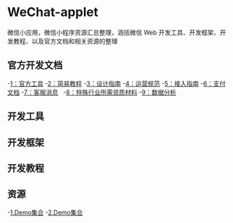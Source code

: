 # WeChat-applet
微信小应用，微信小程序资源汇总整理，涵括微信 Web 开发工具、开发框架、开发教程、以及官方文档和相关资源的整理
## 官方开发文档
-[1：官方工具](https://mp.weixin.qq.com/debug/wxadoc/dev/devtools/download.html?t=201714)
-[2：简易教程](https://mp.weixin.qq.com/debug/wxadoc/dev/)
-[3：设计指南](https://mp.weixin.qq.com/debug/wxadoc/design/index.html；在这里查看如何符合设计标准，仅供参考，非强制性；)
-[4：运营规范](https://mp.weixin.qq.com/debug/wxadoc/product/index.html；在这里查看禁止事项；)
-[5：接入指南](https://mp.weixin.qq.com/debug/wxadoc/introduction/index.html)
-[6：支付文档](https://pay.weixin.qq.com/wiki/doc/api/wxa/wxa_api.php?chapter=7_3&index=1)
-[7：客服消息](https://mp.weixin.qq.com/debug/wxadoc/introduction/custom.html?t=20161221 )  
-[8：特殊行业所需资质材料](https://mp.weixin.qq.com/debug/wxadoc/product/material.html?t=201714)
-[9：数据分析](https://mp.weixin.qq.com/debug/wxadoc/analysis/index.html?t=201714)

## 开发工具

## 开发框架

## 开发教程

## 资源
-[1.Demo集合](http://download.csdn.net/album/detail/3518)
-[2.Demo集合](http://download.csdn.net/album/detail/3536)

